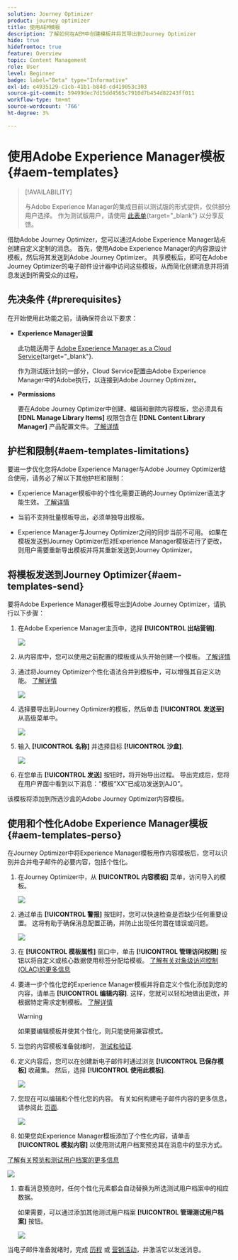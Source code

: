 ```yaml
---
solution: Journey Optimizer
product: journey optimizer
title: 使用AEM模板
description: 了解如何在AEM中创建模板并将其导出到Journey Optimizer
hide: true
hidefromtoc: true
feature: Overview
topic: Content Management
role: User
level: Beginner
badge: label="Beta" type="Informative"
exl-id: e4935129-c1cb-41b1-b84d-cd419053c303
source-git-commit: 59499dec7d15dd4565c7910d7b454d82243ff011
workflow-type: tm+mt
source-wordcount: '766'
ht-degree: 3%

---
```


# 使用Adobe Experience Manager模板 {#aem-templates}

>[!AVAILABILITY]
>
>与Adobe Experience Manager的集成目前以测试版的形式提供，仅供部分用户选择。
> 作为测试版用户，请使用 [此表单](https://forms.office.com/pages/responsepage.aspx?id=Wht7-jR7h0OUrtLBeN7O4Wf0cbVTQ3tCpW_unE-w8-JUN1FaNlAzNkhPSUdaSkJXVFRCNTRJNVRFSy4u){target="_blank"} 以分享反馈。

借助Adobe Journey Optimizer，您可以通过Adobe Experience Manager站点创建自定义定制的消息。 首先，使用Adobe Experience Manager的内容源设计模板，然后将其发送到Adobe Journey Optimizer。 共享模板后，即可在Adobe Journey Optimizer的电子邮件设计器中访问这些模板，从而简化创建消息并将消息发送到所需受众的过程。

## 先决条件 {#prerequisites}

在开始使用此功能之前，请确保符合以下要求：

* **Experience Manager设置**

   此功能适用于 [Adobe Experience Manager as a Cloud Service](https://experienceleague.adobe.com/docs/experience-manager-cloud-service/content/overview/introduction.html){target="_blank"}.

   作为测试版计划的一部分，Cloud Service配置由Adobe Experience Manager中的Adobe执行，以连接到Adobe Journey Optimizer。

* **Permissions**

   要在Adobe Journey Optimizer中创建、编辑和删除内容模板，您必须具有 **[!DNL Manage Library Items]** 权限包含在 **[!DNL Content Library Manager]** 产品配置文件。 [了解详情](../administration/ootb-product-profiles.md#content-library-manager)

## 护栏和限制{#aem-templates-limitations}

要进一步优化您将Adobe Experience Manager与Adobe Journey Optimizer结合使用，请务必了解以下其他护栏和限制：

* Experience Manager模板中的个性化需要正确的Journey Optimizer语法才能生效。 [了解详情](../personalization/personalization-syntax.md)

* 当前不支持批量模板导出，必须单独导出模板。

* Experience Manager与Journey Optimizer之间的同步当前不可用。 如果在模板发送到Journey Optimizer后对Experience Manager模板进行了更改，则用户需要重新导出模板并将其重新发送到Journey Optimizer。

## 将模板发送到Journey Optimizer{#aem-templates-send}

要将Adobe Experience Manager模板导出到Adobe Journey Optimizer，请执行以下步骤：

1. 在Adobe Experience Manager主页中，选择 **[!UICONTROL 出站营销]**.

   ![](assets/aem-outbound-menu.png)

1. 从内容库中，您可以使用之前配置的模板或从头开始创建一个模板。 [了解详情](https://experienceleague.adobe.com/docs/experience-manager-65/authoring/authoring/managing-pages.html#creating-a-new-page)

1. 通过将Journey Optimizer个性化语法合并到模板中，可以增强其自定义功能。 [了解详情](../personalization/personalization-syntax.md)

   ![](assets/aem_ajo_4.png)

1. 选择要导出到Journey Optimizer的模板，然后单击 **[!UICONTROL 发送至]** 从高级菜单中。

   ![](assets/aem-advanced-menu.png)

1. 输入 **[!UICONTROL 名称]** 并选择目标 **[!UICONTROL 沙盒]**.

   ![](assets/aem-send-template-settings.png)

1. 在您单击 **[!UICONTROL 发送]** 按钮时，将开始导出过程。 导出完成后，您将在用户界面中看到以下消息：“模板“XX”已成功发送到AJO”。

该模板将添加到所选沙盒的Adobe Journey Optimizer内容模板。

## 使用和个性化Adobe Experience Manager模板{#aem-templates-perso}

在Journey Optimizer中将Experience Manager模板用作内容模板后，您可以识别并合并电子邮件的必要内容，包括个性化。

1. 在Journey Optimizer中，从 **[!UICONTROL 内容模板]** 菜单，访问导入的模板。

   ![](assets/aem_ajo_1.png)

1. 通过单击 **[!UICONTROL 警报]** 按钮时，您可以快速检查是否缺少任何重要设置。 这将有助于确保消息配置正确，并防止出现任何潜在错误或问题。

   ![](assets/aem_ajo_2.png)

1. 在 **[!UICONTROL 模板属性]** 窗口中，单击 **[!UICONTROL 管理访问权限]** 按钮以将自定义或核心数据使用标签分配给模板。 [了解有关对象级访问控制(OLAC)的更多信息](../administration/object-based-access.md)

1. 要进一步个性化您的Experience Manager模板并将自定义个性化添加到您的内容，请单击 **[!UICONTROL 编辑内容]**. 这样，您就可以轻松地做出更改，并根据特定需求定制模板。 [了解详情](get-started-email-design.md)

   >[!WARNING]
   >
   > 如果要编辑模板并使其个性化，则只能使用兼容模式。

1. 当您的内容模板准备就绪时， [测试和验证](content-templates.md#test-template).

1. 定义内容后，您可以在创建新电子邮件时通过浏览 **[!UICONTROL 已保存模板]** 收藏集。 然后，选择 **[!UICONTROL 使用此模板]**.

   ![](assets/aem_ajo_3.png)

1. 您现在可以编辑和个性化您的内容。 有关如何构建电子邮件内容的更多信息，请参阅此 [页面](content-from-scratch.md).

   ![](assets/aem_ajo_5.png)

1. 如果您向Experience Manager模板添加了个性化内容，请单击 **[!UICONTROL 模拟内容]** 以使用测试用户档案预览其在消息中的显示方式。

[了解有关预览和测试用户档案的更多信息](../email/preview.md)

   ![](assets/aem_ajo_6.png)

1. 查看消息预览时，任何个性化元素都会自动替换为所选测试用户档案中的相应数据。

   如果需要，可以通过添加其他测试用户档案 **[!UICONTROL 管理测试用户档案]** 按钮。

   ![](assets/aem_ajo_7.png)

当电子邮件准备就绪时，完成 [历程](../building-journeys/journey-gs.md) 或 [营销活动](../campaigns/create-campaign.md)，并激活它以发送消息。
